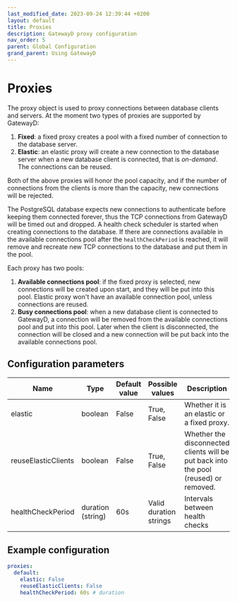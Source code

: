 ```yaml
---
last_modified_date: 2023-09-24 12:39:44 +0200
layout: default
title: Proxies
description: GatewayD proxy configuration
nav_order: 5
parent: Global Configuration
grand_parent: Using GatewayD
---
```


# Proxies

The proxy object is used to proxy connections between database clients and servers. At the moment two types of proxies are supported by GatewayD:

1. **Fixed**: a fixed proxy creates a pool with a fixed number of connection to the database server.
2. **Elastic**: an elastic proxy will create a new connection to the database server when a new database client is connected, that is *on-demand*. The connections can be reused.

Both of the above proxies will honor the pool capacity, and if the number of connections from the clients is more than the capacity, new connections will be rejected.

The PostgreSQL database expects new connections to authenticate before keeping them connected forever, thus the TCP connections from GatewayD will be timed out and dropped. A health check scheduler is started when creating connections to the database. If there are connections available in the available connections pool after the `healthCheckPeriod` is reached, it will remove and recreate new TCP connections to the database and put them in the pool.

Each proxy has two pools:

1. **Available connections pool**: if the fixed proxy is selected, new connections will be created upon start, and they will be put into this pool. Elastic proxy won't have an available connection pool, unless connections are reused.
2. **Busy connections pool**: when a new database client is connected to GatewayD, a connection will be removed from the available connections pool and put into this pool. Later when the client is disconnected, the connection will be closed and a new connection will be put back into the available connections pool.

## Configuration parameters

| Name                | Type              | Default value | Possible values        | Description                                                                          |
| ------------------- | ----------------- | ------------- | ---------------------- | ------------------------------------------------------------------------------------ |
| elastic             | boolean           | False         | True, False            | Whether it is an elastic or a fixed proxy.                                           |
| reuseElasticClients | boolean           | False         | True, False            | Whether the disconnected clients will be put back into the pool (reused) or removed. |
| healthCheckPeriod   | duration (string) | 60s           | Valid duration strings | Intervals between health checks                                                      |

## Example configuration

```yaml
proxies:
  default:
    elastic: False
    reuseElasticClients: False
    healthCheckPeriod: 60s # duration
```
